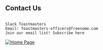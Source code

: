## Contact Us

```

Slack Toastmasters
Email: Toastmasters-officers@freenome.com
Join our email list! Subscribe here

```

[![Home Page](https://user-images.githubusercontent.com/99045240/177634495-48f7fbbf-1aa5-4b50-a696-e13491780ad2.png)](https://loannhoa.github.io/toastmasters/)


